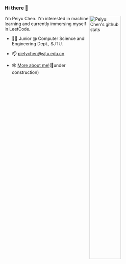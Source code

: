 ### Hi there 👋

<!--
**PeiyuChen1005/PeiyuChen1005** is a ✨ _special_ ✨ repository because its `README.md` (this file) appears on your GitHub profile.

Here are some ideas to get you started:

- 🔭 I’m currently working on ...
- 🌱 I’m currently learning ...
- 👯 I’m looking to collaborate on ...
- 🤔 I’m looking for help with ...
- 💬 Ask me about ...
- 📫 How to reach me: ...
- 😄 Pronouns: ...
- ⚡ Fun fact: ...
-->
<img align="right" alt="Peiyu Chen's github stats" width="45%" src="https://github-readme-stats.vercel.app/api?username=PeiyuChen1005&show_icons=true">
I'm Peiyu Chen. I'm interested in machine learning and currently immersing myself in LeetCode.

- :man_student: Junior @ Computer Science and Engineering Dept., SJTU.

- 📫 pietychen@sjtu.edu.cn

- :spider_web: [More about me!](peiyuchen.xyz)(:construction:under construction)
